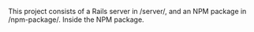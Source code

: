 This project consists of a Rails server in /server/, and an NPM package in /npm-package/. Inside the
NPM package.
